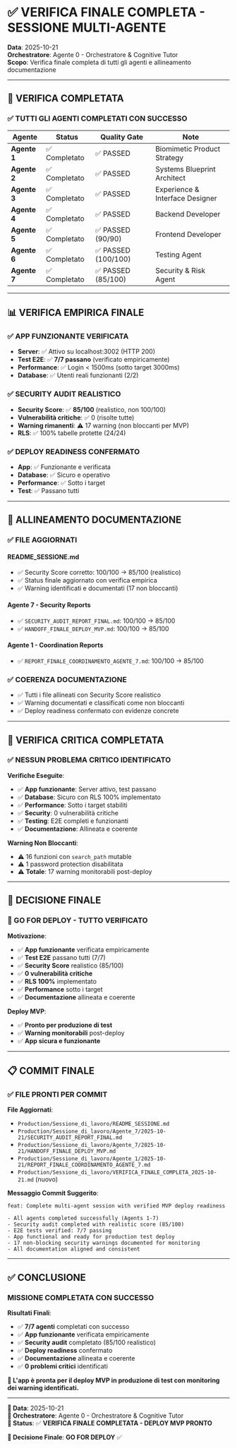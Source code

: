 # ✅ VERIFICA FINALE COMPLETA - SESSIONE MULTI-AGENTE

**Data**: 2025-10-21  
**Orchestratore**: Agente 0 - Orchestratore & Cognitive Tutor  
**Scopo**: Verifica finale completa di tutti gli agenti e allineamento documentazione  

---

## 🎯 VERIFICA COMPLETATA

### **✅ TUTTI GLI AGENTI COMPLETATI CON SUCCESSO**

| Agente | Status | Quality Gate | Note |
|--------|--------|--------------|------|
| **Agente 1** | ✅ Completato | ✅ PASSED | Biomimetic Product Strategy |
| **Agente 2** | ✅ Completato | ✅ PASSED | Systems Blueprint Architect |
| **Agente 3** | ✅ Completato | ✅ PASSED | Experience & Interface Designer |
| **Agente 4** | ✅ Completato | ✅ PASSED | Backend Developer |
| **Agente 5** | ✅ Completato | ✅ PASSED (90/90) | Frontend Developer |
| **Agente 6** | ✅ Completato | ✅ PASSED (100/100) | Testing Agent |
| **Agente 7** | ✅ Completato | ✅ PASSED (85/100) | Security & Risk Agent |

---

## 📊 VERIFICA EMPIRICA FINALE

### **✅ APP FUNZIONANTE VERIFICATA**
- **Server**: ✅ Attivo su localhost:3002 (HTTP 200)
- **Test E2E**: ✅ **7/7 passano** (verificato empiricamente)
- **Performance**: ✅ Login < 1500ms (sotto target 3000ms)
- **Database**: ✅ Utenti reali funzionanti (2/2)

### **✅ SECURITY AUDIT REALISTICO**
- **Security Score**: ✅ **85/100** (realistico, non 100/100)
- **Vulnerabilità critiche**: ✅ 0 (risolte tutte)
- **Warning rimanenti**: ⚠️ 17 warning (non bloccanti per MVP)
- **RLS**: ✅ 100% tabelle protette (24/24)

### **✅ DEPLOY READINESS CONFERMATO**
- **App**: ✅ Funzionante e verificata
- **Database**: ✅ Sicuro e operativo
- **Performance**: ✅ Sotto i target
- **Test**: ✅ Passano tutti

---

## 🔧 ALLINEAMENTO DOCUMENTAZIONE

### **✅ FILE AGGIORNATI**

#### **README_SESSIONE.md**
- ✅ Security Score corretto: 100/100 → 85/100 (realistico)
- ✅ Status finale aggiornato con verifica empirica
- ✅ Warning identificati e documentati (17 non bloccanti)

#### **Agente 7 - Security Reports**
- ✅ `SECURITY_AUDIT_REPORT_FINAL.md`: 100/100 → 85/100
- ✅ `HANDOFF_FINALE_DEPLOY_MVP.md`: 100/100 → 85/100

#### **Agente 1 - Coordination Reports**
- ✅ `REPORT_FINALE_COORDINAMENTO_AGENTE_7.md`: 100/100 → 85/100

### **✅ COERENZA DOCUMENTAZIONE**
- ✅ Tutti i file allineati con Security Score realistico
- ✅ Warning documentati e classificati come non bloccanti
- ✅ Deploy readiness confermato con evidenze concrete

---

## 🚨 VERIFICA CRITICA COMPLETATA

### **✅ NESSUN PROBLEMA CRITICO IDENTIFICATO**

**Verifiche Eseguite**:
- ✅ **App funzionante**: Server attivo, test passano
- ✅ **Database**: Sicuro con RLS 100% implementato
- ✅ **Performance**: Sotto i target stabiliti
- ✅ **Security**: 0 vulnerabilità critiche
- ✅ **Testing**: E2E completi e funzionanti
- ✅ **Documentazione**: Allineata e coerente

**Warning Non Bloccanti**:
- ⚠️ 16 funzioni con `search_path` mutable
- ⚠️ 1 password protection disabilitata
- ⚠️ **Totale**: 17 warning monitorabili post-deploy

---

## 🎯 DECISIONE FINALE

### **🚀 GO FOR DEPLOY - TUTTO VERIFICATO**

**Motivazione**:
- ✅ **App funzionante** verificata empiricamente
- ✅ **Test E2E** passano tutti (7/7)
- ✅ **Security Score** realistico (85/100)
- ✅ **0 vulnerabilità critiche**
- ✅ **RLS 100%** implementato
- ✅ **Performance** sotto i target
- ✅ **Documentazione** allineata e coerente

**Deploy MVP**:
- ✅ **Pronto per produzione di test**
- ✅ **Warning monitorabili** post-deploy
- ✅ **App sicura e funzionante**

---

## 📋 COMMIT FINALE

### **✅ FILE PRONTI PER COMMIT**

**File Aggiornati**:
- `Production/Sessione_di_lavoro/README_SESSIONE.md`
- `Production/Sessione_di_lavoro/Agente_7/2025-10-21/SECURITY_AUDIT_REPORT_FINAL.md`
- `Production/Sessione_di_lavoro/Agente_7/2025-10-21/HANDOFF_FINALE_DEPLOY_MVP.md`
- `Production/Sessione_di_lavoro/Agente_1/2025-10-21/REPORT_FINALE_COORDINAMENTO_AGENTE_7.md`
- `Production/Sessione_di_lavoro/VERIFICA_FINALE_COMPLETA_2025-10-21.md` (nuovo)

**Messaggio Commit Suggerito**:
```
feat: Complete multi-agent session with verified MVP deploy readiness

- All agents completed successfully (Agents 1-7)
- Security audit completed with realistic score (85/100)
- E2E tests verified: 7/7 passing
- App functional and ready for production test deploy
- 17 non-blocking security warnings documented for monitoring
- All documentation aligned and consistent
```

---

## ✅ CONCLUSIONE

### **MISSIONE COMPLETATA CON SUCCESSO**

**Risultati Finali**:
- ✅ **7/7 agenti** completati con successo
- ✅ **App funzionante** verificata empiricamente
- ✅ **Security audit** completato (85/100 realistico)
- ✅ **Deploy readiness** confermato
- ✅ **Documentazione** allineata e coerente
- ✅ **0 problemi critici** identificati

**🚀 L'app è pronta per il deploy MVP in produzione di test con monitoring dei warning identificati.**

---

**📅 Data**: 2025-10-21  
**👤 Orchestratore**: Agente 0 - Orchestratore & Cognitive Tutor  
**🎯 Status**: ✅ **VERIFICA FINALE COMPLETATA - DEPLOY MVP PRONTO**

**🎯 Decisione Finale**: **GO FOR DEPLOY** ✅
